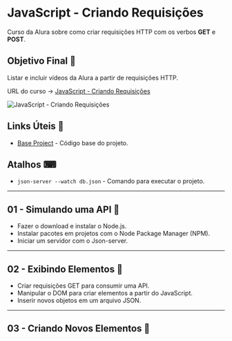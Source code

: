 # JavaScript - Criando Requisições

Curso da Alura sobre como criar requisições HTTP com os verbos **GET** e **POST**.

## Objetivo Final &#x1F3AF;

Listar e incluir vídeos da Alura a partir de requisições HTTP.

URL do curso -> [JavaScript - Criando Requisições](https://cursos.alura.com.br/course/javascript-criando-requisicoes)

![JavaScript - Criando Requisições](https://www.alura.com.br/assets/api/share/curso-javascript-criando-requisicoes.png)

## Links Úteis &#x1F517;
* [Base Project](https://github.com/alura-cursos/aluraplay-requisicoes/archive/refs/heads/main.zip) - Código base do projeto.

## Atalhos &#x2328;
* `json-server --watch db.json` - Comando para executar o projeto.

***

## 01 - Simulando uma API &#x1F516;
* Fazer o download e instalar o Node.js.
* Instalar pacotes em projetos com o Node Package Manager (NPM).
* Iniciar um servidor com o Json-server.

***

## 02 - Exibindo Elementos &#x1F516;
* Criar requisições GET para consumir uma API.
* Manipular o DOM para criar elementos a partir do JavaScript.
* Inserir novos objetos em um arquivo JSON.

***

## 03 - Criando Novos Elementos &#x1F516;
